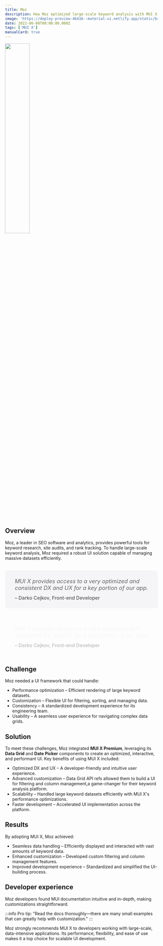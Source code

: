 ```yaml
---
title: Moz
description: How Moz optimized large-scale keyword analysis with MUI X.
image: 'https://deploy-preview-46416--material-ui.netlify.app/static/branding/companies/moz.svg'
date: 2022-06-08T00:00:00.000Z
tags: ['MUI X']
manualCard: true
---
```


<style>
  #blog-responsive-image {
    height: 230px;
    @media (max-width: 600px) {
      height: 167px;
    }
  }
</style>

<img
    id="blog-responsive-image"
    src="/static/branding/companies/moz.svg"
    alt=""
    style="width: 40%; height: auto; object-fit: cover; object-position: top left; border: 0px; margin-left: 0; margin-bottom: 20px; display: block; text-align: left;"
  />

## Overview

Moz, a leader in SEO software and analytics, provides powerful tools for keyword research, site audits, and rank tracking.
To handle large-scale keyword analysis, Moz required a robust UI solution capable of managing massive datasets efficiently.

<span class="only-light-mode">
<blockquote style="margin: 32px 0; padding: 24px 32px; background: #f5f5f7; border-left: 6px solid var(--muidocs-palette-primary-main); border-radius: 8px; font-size: 1.15rem; font-style: italic;">
  MUI X provides access to a very optimized and consistent DX and UX for a key portion of our app.
  <br>
  <span style="display: block; margin-top: 12px; font-size: 1rem; font-style: normal; color: #555; font-weight: 500;">
    – Darko Cejkov, Front-end Developer
  </span>
</blockquote>
</span>
<span class="only-dark-mode">
<blockquote style="margin: 32px 0; padding: 24px 32px; background: var(--muidocs-palette-background-default); border-left: 6px solid var(--muidocs-palette-primary-main); color: #f5f5f7; border-radius: 8px; font-size: 1.15rem; font-style: italic;">
  MUI X provides access to a very optimized and consistent DX and UX for a key portion of our app.
  <br>
  <span style="display: block; margin-top: 12px; font-size: 1rem; font-style: normal; color: #bbb; font-weight: 500;">
    – Darko Cejkov, Front-end Developer
  </span>
</blockquote>
</span>

## Challenge

Moz needed a UI framework that could handle:

- Performance optimization – Efficient rendering of large keyword datasets.
- Customization – Flexible UI for filtering, sorting, and managing data.
- Consistency – A standardized development experience for its engineering team.
- Usability – A seamless user experience for navigating complex data grids.

## Solution

To meet these challenges, Moz integrated **MUI X Premium**, leveraging its **Data Grid** and **Date Picker** components to create an optimized, interactive, and performant UI.
Key benefits of using MUI X included:

- Optimized DX and UX – A developer-friendly and intuitive user experience.
- Advanced customization – Data Grid API refs allowed them to build a UI for filtering and column management,a game-changer for their keyword analysis platform.
- Scalability – Handled large keyword datasets efficiently with MUI X's performance optimizations.
- Faster development – Accelerated UI implementation across the platform.

## Results

By adopting MUI X, Moz achieved:

- Seamless data handling – Efficiently displayed and interacted with vast amounts of keyword data.
- Enhanced customization – Developed custom filtering and column management features.
- Improved development experience – Standardized and simplified the UI-building process.

## Developer experience

Moz developers found MUI documentation intuitive and in-depth, making customizations straightforward.

:::info
Pro tip: "Read the docs thoroughly—there are many small examples that can greatly help with customization."
:::

Moz strongly recommends MUI X to developers working with large-scale, data-intensive applications.
Its performance, flexibility, and ease of use makes it a top choice for scalable UI development.
